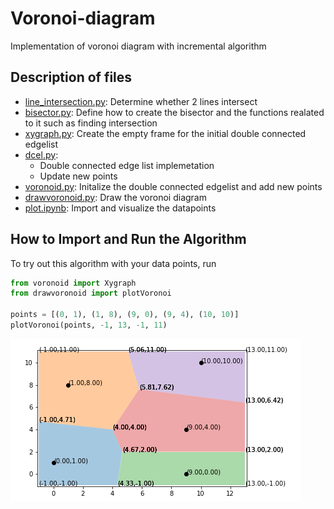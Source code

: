 # Voronoi-diagram
Implementation of voronoi diagram with incremental algorithm
## Description of files
* [line_intersection.py](/line_intersection.py): Determine whether 2 lines intersect
* [bisector.py](/bisector.py): Define how to create the bisector and the functions realated to it such as finding intersection
* [xygraph.py](/xygraph.py): Create the empty frame for the initial double connected edgelist
* [dcel.py](/dcel.py): 
  * Double connected edge list implemetation
  * Update new points
* [voronoid.py](/voronoid.py): Initalize the double connected edgelist and add new points
* [drawvoronoid.py](/drawvoronoid.py): Draw the voronoi diagram
* [plot.ipynb](/plot.ipynb): Import and visualize the datapoints

## How to Import and Run the Algorithm
To try out this algorithm with your data points, run
```python
from voronoid import Xygraph
from drawvoronoid import plotVoronoi

points = [(0, 1), (1, 8), (9, 0), (9, 4), (10, 10)]
plotVoronoi(points, -1, 13, -1, 11)
```
![image](https://github.com/khuyentran1401/Voronoi-diagram/blob/master/Screenshot%20from%202020-06-08%2023-31-46.png)
